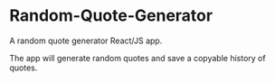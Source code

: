 # Random-Quote-Generator
A random quote generator React/JS app.

The app will generate random quotes and save a copyable history of quotes.

